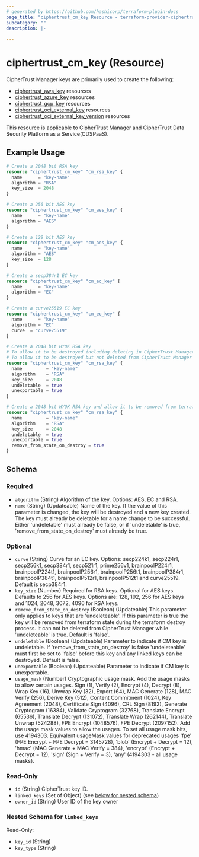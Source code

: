 ```yaml
---
# generated by https://github.com/hashicorp/terraform-plugin-docs
page_title: "ciphertrust_cm_key Resource - terraform-provider-ciphertrust"
subcategory: ""
description: |-
  
---
```


# ciphertrust_cm_key (Resource)

CipherTrust Manager keys are primarily used to create the following:
- [ciphertrust_aws_key](https://registry.terraform.io/providers/ThalesGroup/ciphertrust/latest/docs/resources/aws_key) resources
- [ciphertrust_azure_key](https://registry.terraform.io/providers/ThalesGroup/ciphertrust/latest/docs/resources/azure_key) resources
- [ciphertrust_gcp_key](https://registry.terraform.io/providers/ThalesGroup/ciphertrust/latest/docs/resources/gcp_key) resources
- [ciphertrust_oci_external_key](https://registry.terraform.io/providers/ThalesGroup/ciphertrust/latest/docs/resources/oci_external_key) resources
- [ciphertrust_oci_external_key_version](https://registry.terraform.io/providers/ThalesGroup/ciphertrust/latest/docs/resources/oci_external_key_version) resources

This resource is applicable to CipherTrust Manager and CipherTrust Data Security Platform as a Service(CDSPaaS).

## Example Usage

```terraform
# Create a 2048 bit RSA key
resource "ciphertrust_cm_key" "cm_rsa_key" {
  name      = "key-name"
  algorithm = "RSA"
  key_size  = 2048
}

# Create a 256 bit AES key
resource "ciphertrust_cm_key" "cm_aes_key" {
  name      = "key-name"
  algorithm = "AES"
}

# Create a 128 bit AES key
resource "ciphertrust_cm_key" "cm_aes_key" {
  name      = "key-name"
  algorithm = "AES"
  key_size  = 128
}

# Create a secp384r1 EC key
resource "ciphertrust_cm_key" "cm_ec_key" {
  name      = "key-name"
  algorithm = "EC"
}

# Create a curve25519 EC key
resource "ciphertrust_cm_key" "cm_ec_key" {
  name      = "key-name"
  algorithm = "EC"
  curve  = "curve25519"
}

# Create a 2048 bit HYOK RSA key
# To allow it to be destroyed including deleting in CipherTrust Manager 'undeletable' must be udpated to 'false'.
# To allow it to be destroyed but not deleted from CipherTrust Manager update 'remove_from_state_on_destroy' to 'true'.
resource "ciphertrust_cm_key" "cm_rsa_key" {
  name         = "key-name"
  algorithm    = "RSA"
  key_size     = 2048
  undeletable  = true
  unexportable = true
}

# Create a 2048 bit HYOK RSA key and allow it to be removed from terraform state on destroy but retained in CipherTrust Manager.
resource "ciphertrust_cm_key" "cm_rsa_key" {
  name         = "key-name"
  algorithm    = "RSA"
  key_size     = 2048
  undeletable  = true
  unexportable = true
  remove_from_state_on_destroy = true
}
```

<!-- schema generated by tfplugindocs -->
## Schema

### Required

- `algorithm` (String) Algorithm of the key. Options: AES, EC and RSA.
- `name` (String) (Updateable) Name of the key. If the value of this parameter is changed, the key will be destroyed and a new key created. The key must already be deletable for a name change to be successful. Either 'undeletable' must already be false, or if 'undeletable' is true, 'remove_from_state_on_destroy' must already be true.

### Optional

- `curve` (String) Curve for an EC key. Options: secp224k1, secp224r1, secp256k1, secp384r1, secp521r1, prime256v1, brainpoolP224r1, brainpoolP224t1, brainpoolP256r1, brainpoolP256t1, brainpoolP384r1, brainpoolP384t1, brainpoolP512r1, brainpoolP512t1 and curve25519. Default is secp384r1.
- `key_size` (Number) Required for RSA keys. Optional for AES keys. Defaults to 256 for AES keys. Options are: 128, 192, 256 for AES keys and 1024, 2048, 3072, 4096 for RSA keys.
- `remove_from_state_on_destroy` (Boolean) (Updateable) This parameter only applies to keys that are 'undeleteable'. If this parameter is true the key will be removed from terraform state during the terraform destroy process. It can not be deleted from CipherTrust Manager while 'undeleteable' is true. Default is 'false'.
- `undeletable` (Boolean) (Updateable) Parameter to indicate if CM key is undeletable. If 'remove_from_state_on_destroy' is false 'undeleteable' must first be set to 'false' before this key and any linked keys can be destroyed. Default is false.
- `unexportable` (Boolean) (Updateable) Parameter to indicate if CM key is unexportable.
- `usage_mask` (Number) Cryptographic usage mask. Add the usage masks to allow certain usages. Sign (1), Verify (2), Encrypt (4), Decrypt (8), Wrap Key (16), Unwrap Key (32), Export (64), MAC Generate (128), MAC Verify (256), Derive Key (512), Content Commitment (1024), Key Agreement (2048), Certificate Sign (4096), CRL Sign (8192), Generate Cryptogram (16384), Validate Cryptogram (32768), Translate Encrypt (65536), Translate Decrypt (131072), Translate Wrap (262144), Translate Unwrap (524288), FPE Encrypt (1048576), FPE Decrypt (2097152). Add the usage mask values to allow the usages. To set all usage mask bits, use 4194303. Equivalent usageMask values for deprecated usages 'fpe' (FPE Encrypt + FPE Decrypt = 3145728), 'blob' (Encrypt + Decrypt = 12), 'hmac' (MAC Generate + MAC Verify = 384), 'encrypt' (Encrypt + Decrypt = 12), 'sign' (Sign + Verify = 3), 'any' (4194303 - all usage masks).

### Read-Only

- `id` (String) CipherTrust key ID.
- `linked_keys` (Set of Object) (see [below for nested schema](#nestedatt--linked_keys))
- `owner_id` (String) User ID of the key owner

<a id="nestedatt--linked_keys"></a>
### Nested Schema for `linked_keys`

Read-Only:

- `key_id` (String)
- `key_type` (String)
